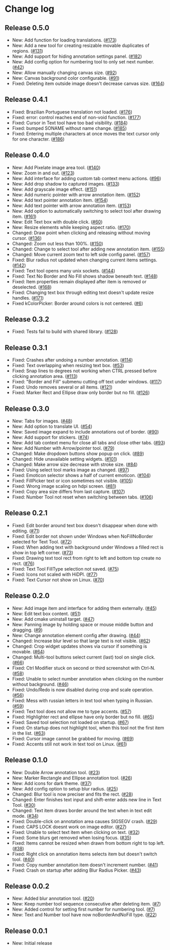 # Change log

## Release 0.5.0
* New: Add function for loading translations. ([#173](https://github.com/ksnip/kImageAnnotator/issues/173))
* New: Add a new tool for creating resizable movable duplicates of regions. ([#131](https://github.com/ksnip/kImageAnnotator/issues/131))
* New: Add support for hiding annotation settings panel. ([#182](https://github.com/ksnip/kImageAnnotator/issues/182))
* New: Add config option for numbering tool to only set next number. ([#42](https://github.com/ksnip/kImageAnnotator/issues/42))
* New: Allow manually changing canvas size. ([#92](https://github.com/ksnip/kImageAnnotator/issues/92))
* New: Canvas background color configurable. ([#91](https://github.com/ksnip/kImageAnnotator/issues/91))
* Fixed: Deleting item outside image doesn't decrease canvas size. ([#164](https://github.com/ksnip/kImageAnnotator/issues/164))

## Release 0.4.1
* Fixed: Brazilian Portuguese translation not loaded. ([#176](https://github.com/ksnip/kImageAnnotator/issues/176))
* Fixed: error: control reaches end of non-void function. ([#177](https://github.com/ksnip/kImageAnnotator/issues/177))
* Fixed: Cursor in Text tool have too bad visibility. ([#184](https://github.com/ksnip/kImageAnnotator/issues/184))
* Fixed: bumped SONAME without name change. ([#185](https://github.com/ksnip/kImageAnnotator/issues/185))
* Fixed: Entering multiple characters at once moves the text cursor only for one character. ([#186](https://github.com/ksnip/kImageAnnotator/issues/186))

## Release 0.4.0
* New: Add Pixelate image area tool. ([#140](https://github.com/ksnip/kImageAnnotator/issues/140))
* New: Zoom in and out. ([#123](https://github.com/ksnip/kImageAnnotator/issues/123))
* New: Add interface for adding custom tab context menu actions. ([#96](https://github.com/ksnip/kImageAnnotator/issues/96))
* New: Add drop shadow to captured images. ([#133](https://github.com/ksnip/kImageAnnotator/issues/133))
* New: Add grayscale image effect. ([#151](https://github.com/ksnip/kImageAnnotator/issues/151))
* New: Add numeric pointer with arrow annotation item. ([#152](https://github.com/ksnip/kImageAnnotator/issues/152))
* New: Add text pointer annotation item. ([#154](https://github.com/ksnip/kImageAnnotator/issues/154))
* New: Add text pointer with arrow annotation item. ([#153](https://github.com/ksnip/kImageAnnotator/issues/153))
* New: Add option to automatically switching to select tool after drawing item. ([#161](https://github.com/ksnip/kImageAnnotator/issues/161))
* New: Edit Text box with double click. ([#60](https://github.com/ksnip/kImageAnnotator/issues/60))
* New: Resize elements while keeping aspect ratio. ([#170](https://github.com/ksnip/kImageAnnotator/issues/170))
* Changed: Draw point when clicking and releasing without moving cursor. ([#136](https://github.com/ksnip/kImageAnnotator/issues/136))
* Changed: Zoom out less than 100%. ([#150](https://github.com/ksnip/kImageAnnotator/issues/150))
* Changed: Change to select tool after adding new annotation item. ([#155](https://github.com/ksnip/kImageAnnotator/issues/155))
* Changed: Move current zoom text to left side config panel. ([#157](https://github.com/ksnip/kImageAnnotator/issues/157))
* Fixed: Blur radius not updated when changing current items settings. ([#142](https://github.com/ksnip/kImageAnnotator/issues/142))
* Fixed: Text tool opens many unix sockets. ([#144](https://github.com/ksnip/kImageAnnotator/issues/144))
* Fixed: Text No Border and No Fill shows shadow beneath text. ([#148](https://github.com/ksnip/kImageAnnotator/issues/148))
* Fixed: Item properties remain displayed after item is removed or deselected. ([#168](https://github.com/ksnip/kImageAnnotator/issues/168))
* Fixed: Changing text box through editing text doesn't update resize handles. ([#171](https://github.com/ksnip/kImageAnnotator/issues/171))
* Fixed kColorPicker: Border around colors is not centered. ([#6](https://github.com/ksnip/kColorPicker/issues/6))

## Release 0.3.2
* Fixed: Tests fail to build with shared library. ([#128](https://github.com/ksnip/kImageAnnotator/issues/128))

## Release 0.3.1
* Fixed: Crashes after undoing a number annotation. ([#114](https://github.com/ksnip/kImageAnnotator/issues/114))
* Fixed: Text overlapping when resizing text box. ([#53](https://github.com/ksnip/kImageAnnotator/issues/53))
* Fixed: Snap lines to degrees not working when CTRL pressed before clicking annotation area. ([#113](https://github.com/ksnip/kImageAnnotator/issues/113))
* Fixed: "Border and Fill" submenu cutting off text under windows. ([#117](https://github.com/ksnip/kImageAnnotator/issues/117))
* Fixed: Undo removes several or all items. ([#121](https://github.com/ksnip/kImageAnnotator/issues/121))
* Fixed: Marker Rect and Ellipse draw only border but no fill. ([#126](https://github.com/ksnip/kImageAnnotator/issues/126))

## Release 0.3.0
* New: Tabs for images. ([#48](https://github.com/ksnip/kImageAnnotator/issues/48))
* New: Add option to translate UI. ([#54](https://github.com/ksnip/kImageAnnotator/issues/54))
* New: Saved image expand to include annotations out of border. ([#90](https://github.com/ksnip/kImageAnnotator/issues/90))
* New: Add support for stickers. ([#74](https://github.com/ksnip/kImageAnnotator/issues/74))
* New: Add tab context menu for close all tabs and close other tabs. ([#93](https://github.com/ksnip/kImageAnnotator/issues/93))
* New: Add Number with Arrow/pointer tool. ([#79](https://github.com/ksnip/kImageAnnotator/issues/79))
* Changed: Make dropdown buttons show popup on click. ([#89](https://github.com/ksnip/kImageAnnotator/issues/89))
* Changed: Hide unavailable setting widgets. ([#101](https://github.com/ksnip/kImageAnnotator/issues/101))
* Changed: Make arrow size decrease with stroke size. ([#84](https://github.com/ksnip/kImageAnnotator/issues/84))
* Fixed: Using select tool marks image as changed. ([#97](https://github.com/ksnip/kImageAnnotator/issues/97))
* Fixed: Emoticon selector shows a half of current emoticon. ([#104](https://github.com/ksnip/kImageAnnotator/issues/104))
* Fixed: FillPicker text or icon sometimes not visible. ([#105](https://github.com/ksnip/kImageAnnotator/issues/105))
* Fixed: Wrong image scaling on hdpi screen. ([#81](https://github.com/ksnip/kImageAnnotator/issues/81))
* Fixed: Copy area size differs from last capture. ([#107](https://github.com/ksnip/kImageAnnotator/issues/107))
* Fixed: Number Tool not reset when switching between tabs. ([#106](https://github.com/ksnip/kImageAnnotator/issues/106))

## Release 0.2.1
* Fixed: Edit border around text box doesn't disappear when done with editing. ([#71](https://github.com/ksnip/kImageAnnotator/issues/71))
* Fixed: Edit border not shown under Windows when NoFillNoBorder selected for Text Tool. ([#72](https://github.com/ksnip/kImageAnnotator/issues/72))
* Fixed: When adding text with background under Windows a filled rect is show in top left corner. ([#73](https://github.com/ksnip/kImageAnnotator/issues/73))
* Fixed: Drawing text tool rect from right to left and bottom top create no rect. ([#76](https://github.com/ksnip/kImageAnnotator/issues/76))
* Fixed: Text Tool FillType selection not saved. ([#75](https://github.com/ksnip/kImageAnnotator/issues/75))
* Fixed: Icons not scaled with HiDPI. ([#77](https://github.com/ksnip/kImageAnnotator/issues/77))
* Fixed: Text Cursor not show on Linux. ([#70](https://github.com/ksnip/kImageAnnotator/issues/70))

## Release 0.2.0
* New: Add image item and interface for adding them externally. ([#45](https://github.com/ksnip/kImageAnnotator/issues/45))
* New: Edit text box content. ([#51](https://github.com/ksnip/kImageAnnotator/issues/51))
* New: Add cmake uninstall target. ([#47](https://github.com/ksnip/kImageAnnotator/issues/47))
* New: Panning image by holding space or mouse middle button and dragging. ([#9](https://github.com/ksnip/kImageAnnotator/issues/9))
* New: Change annotation element config after drawing. ([#44](https://github.com/ksnip/kImageAnnotator/issues/44))
* Changed: Increase blur level so that large text is not visible. ([#62](https://github.com/ksnip/kImageAnnotator/issues/62))
* Changed: Crop widget updates shows via cursor if something is movable. ([#64](https://github.com/ksnip/kImageAnnotator/issues/64))
* Changed: Multi-tool buttons select current (last) tool on single click. ([#66](https://github.com/ksnip/kImageAnnotator/issues/66))
* Fixed: Ctrl Modifier stuck on second or third screenshot with Ctrl-N. ([#58](https://github.com/ksnip/kImageAnnotator/issues/58))
* Fixed: Unable to select number annotation when clicking on the number without background. ([#46](https://github.com/ksnip/kImageAnnotator/issues/46))
* Fixed: Undo/Redo is now disabled during crop and scale operation. ([#56](https://github.com/ksnip/kImageAnnotator/issues/56))
* Fixed: Mess with russian letters in text tool when typing in Russian. ([#59](https://github.com/ksnip/kImageAnnotator/issues/59))
* Fixed: Text tool does not allow me to type accents. ([#57](https://github.com/ksnip/kImageAnnotator/issues/57))
* Fixed: Highlighter rect and ellipse have only border but no fill. ([#65](https://github.com/ksnip/kImageAnnotator/issues/65))
* Fixed: Saved tool selection not loaded on startup. ([#67](https://github.com/ksnip/kImageAnnotator/issues/67))
* Fixed: On startup does not highlight tool, when this tool not the first item in the list. ([#63](https://github.com/ksnip/kImageAnnotator/issues/63))
* Fixed: Cursor image cannot be grabbed for moving. ([#69](https://github.com/ksnip/kImageAnnotator/issues/69))
* Fixed: Accents still not work in text tool on Linux. ([#61](https://github.com/ksnip/kImageAnnotator/issues/61))

## Release 0.1.0
* New: Double Arrow annotation tool. ([#23](https://github.com/ksnip/kImageAnnotator/issues/23))
* New: Marker Rectangle and Ellipse annotation tool. ([#26](https://github.com/ksnip/kImageAnnotator/issues/26))
* New: Add icons for dark theme. ([#37](https://github.com/ksnip/kImageAnnotator/issues/37))
* New: Add config option to setup blur radius. ([#25](https://github.com/ksnip/kImageAnnotator/issues/25))
* Changed: Blur tool is now preciser and fits the rect. ([#28](https://github.com/ksnip/kImageAnnotator/issues/28))
* Changed: Enter finishes text input and shift-enter adds new line in Text Tool. ([#30](https://github.com/ksnip/kImageAnnotator/issues/30))
* Changed: Text item draws border around the text when in text edit mode. ([#34](https://github.com/ksnip/kImageAnnotator/issues/34))
* Fixed: Double-click on annotation area causes SIGSEGV crash. ([#29](https://github.com/ksnip/kImageAnnotator/issues/29))
* Fixed: CAPS LOCK doesnt work on image editor. ([#27](https://github.com/ksnip/kImageAnnotator/issues/27))
* Fixed: Unable to select text item when clicking on text. ([#32](https://github.com/ksnip/kImageAnnotator/issues/32))
* Fixed: Some blurs get removed when losing focus. ([#35](https://github.com/ksnip/kImageAnnotator/issues/35))
* Fixed: Items cannot be resized when drawn from bottom right to top left. ([#38](https://github.com/ksnip/kImageAnnotator/issues/38))
* Fixed: Right click on annotation items selects item but doesn't switch tool. ([#40](https://github.com/ksnip/kImageAnnotator/issues/40))
* Fixed: Copy number annotation item doesn't increment number. ([#41](https://github.com/ksnip/kImageAnnotator/issues/41))
* Fixed: Crash on startup after adding Blur Radius Picker. ([#43](https://github.com/ksnip/kImageAnnotator/issues/43))

## Release 0.0.2
* New: Added blur annotation tool. ([#20](https://github.com/ksnip/kImageAnnotator/issues/20))
* New: Keep number tool sequence consecutive after deleting item. ([#7](https://github.com/ksnip/kImageAnnotator/issues/7))
* New: Added control for setting first number for numbering tool. ([#7](https://github.com/ksnip/kImageAnnotator/issues/7))
* New: Text and Number tool have now noBorderAndNoFill type. ([#22](https://github.com/ksnip/kImageAnnotator/issues/22))

## Release 0.0.1
* New: Initial release
